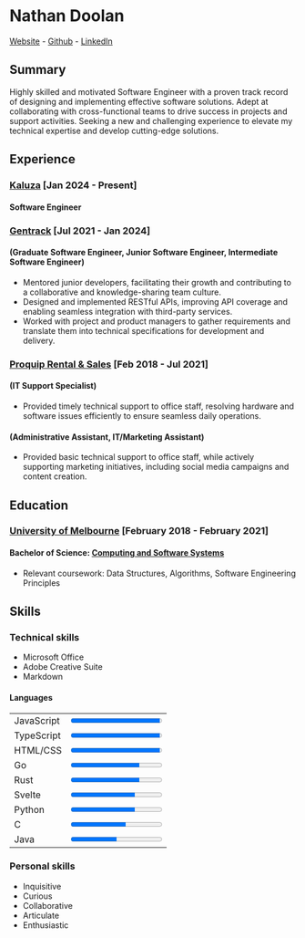 # Nathan Doolan

[Website][website] - [Github][github] - [LinkedIn][linkedin]

## Summary

Highly skilled and motivated Software Engineer with a proven track record of designing and implementing effective software solutions. Adept at collaborating with cross-functional teams to drive success in projects and support activities. Seeking a new and challenging experience to elevate my technical expertise and develop cutting-edge solutions.

## Experience

### [Kaluza][kaluza] [Jan 2024 - Present]

#### Software Engineer

### [Gentrack][gentrack] [Jul 2021 - Jan 2024]

#### (Graduate Software Engineer, Junior Software Engineer, Intermediate Software Engineer)

-   Mentored junior developers, facilitating their growth and contributing to a
    collaborative and knowledge-sharing team culture.
-   Designed and implemented RESTful APIs, improving API coverage and
    enabling seamless integration with third-party services.
-   Worked with project and product managers to gather requirements and
    translate them into technical specifications for development and delivery.

### [Proquip Rental & Sales][proquip] [Feb 2018 - Jul 2021]

#### (IT Support Specialist)

-   Provided timely technical support to office staff, resolving hardware and
    software issues efficiently to ensure seamless daily operations.

#### (Administrative Assistant, IT/Marketing Assistant)

-   Provided basic technical support to office staff, while actively supporting
    marketing initiatives, including social media campaigns and content creation.

## Education

### [University of Melbourne][unimelb] [February 2018 - February 2021]

#### Bachelor of Science: [Computing and Software Systems][bachelor_of_science]

-   Relevant coursework: Data Structures, Algorithms, Software Engineering Principles

## Skills

### Technical skills

-   Microsoft Office
-   Adobe Creative Suite
-   Markdown

#### Languages

|            |                         |
| ---------- | ----------------------- |
| JavaScript | <progress value="0.98"> |
| TypeScript | <progress value="0.98"> |
| HTML/CSS   | <progress value="0.98"> |
| Go         | <progress value="0.75"> |
| Rust       | <progress value="0.75"> |
| Svelte     | <progress value="0.70"> |
| Python     | <progress value="0.70"> |
| C          | <progress value="0.60"> |
| Java       | <progress value="0.50"> |

### Personal skills

-   Inquisitive
-   Curious
-   Collaborative
-   Articulate
-   Enthusiastic

[website]: https://n.doolan.dev "My Website"
[github]: https://github.com/NDoolan360 "My Github"
[linkedin]: https://www.linkedin.com/in/nathan-doolan-835a13171 "My LinkedIn"
[kaluza]: https://kaluza.com "Kaluza"
[gentrack]: https://gentrack.com "Gentrack"
[proquip]: https://pqrs.com.au "Proquip Rental and Sales"
[unimelb]: https://www.unimelb.edu.au "Universoty of Melbourne"
[bachelor_of_science]: https://study.unimelb.edu.au/find/courses/major/computing-and-software-systems "Bachelor of Science"
